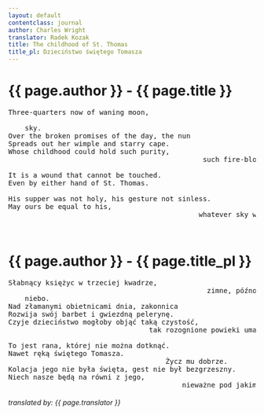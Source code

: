 ```yaml
---
layout: default
contentclass: journal
author: Charles Wright
translator: Radek Kozak
title: The childhood of St. Thomas
title_pl: Dzieciństwo świętego Tomasza
---
```


<h1 class="poem-title">{{ page.author }} - {{ page.title }}</h1>

<pre class="poem">
Three-quarters now of waning moon, 
                                                                    cold, late summer 
	sky. 
Over the broken promises of the day, the nun 
Spreads out her wimple and starry cape. 
Whose childhood could hold such purity, 
                                               such fire-blown eyelids of the dead? 
 
It is a wound that cannot be touched. 
Even by either hand of St. Thomas. 
                                                                 Wish him well. 
His supper was not holy, his gesture not sinless. 
May ours be equal to his, 
                                              whatever sky we live under.  
</pre>
<br/>
<h1 id="pl" class="poem-title">{{ page.author }} - {{ page.title_pl }}</h1>

<pre class="poem">
Słabnący księżyc w trzeciej kwadrze,
					                            zimne, późnoletnie
	niebo.
Nad złamanymi obietnicami dnia, zakonnica
Rozwija swój barbet i gwiezdną pelerynę.
Czyje dzieciństwo mogłoby objąć taką czystość,
				                  tak rozognione powieki umarłych?

To jest rana, której nie można dotknąć.
Nawet ręką świętego Tomasza.
					                  Życz mu dobrze.
Kolacja jego nie była święta, gest nie był bezgrzeszny.
Niech nasze będą na równi z jego,
				                          nieważne pod jakim niebem żyjemy.
</pre>

<h6 class="poem">translated by: {{ page.translator }}</h6>
